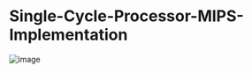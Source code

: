 # Single-Cycle-Processor-MIPS-Implementation

![image](https://user-images.githubusercontent.com/70728090/202967261-99a2f1e7-0c76-491a-ba66-9286d7289031.png)
